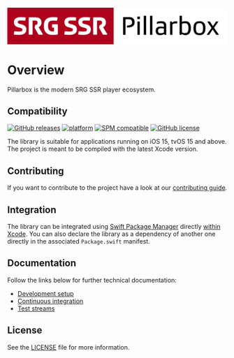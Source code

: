 [![Pillarbox logo](README-images/logo.jpg)](https://github.com/SRGSSR/pillarbox-apple)

# Overview

Pillarbox is the modern SRG SSR player ecosystem.

## Compatibility

[![GitHub releases](https://img.shields.io/github/v/release/SRGSSR/pillarbox-apple)](https://github.com/SRGSSR/pillarbox-apple/releases) [![platform](https://img.shields.io/badge/platfom-ios%20%7C%20tvos-blue)](https://github.com/SRGSSR/pillarbox-apple) [![SPM compatible](https://img.shields.io/badge/SPM-compatible-4BC51D.svg?style=flat)](https://swift.org/package-manager) [![GitHub license](https://img.shields.io/github/license/SRGSSR/pillarbox-apple)](https://github.com/SRGSSR/pillarbox-apple/blob/main/LICENSE)

The library is suitable for applications running on iOS 15, tvOS 15 and above. The project is meant to be compiled with the latest Xcode version.

## Contributing

If you want to contribute to the project have a look at our [contributing guide](CONTRIBUTING.md).

## Integration

The library can be integrated using [Swift Package Manager](https://swift.org/package-manager) directly [within Xcode](https://developer.apple.com/documentation/xcode/adding_package_dependencies_to_your_app). You can also declare the library as a dependency of another one directly in the associated `Package.swift` manifest.

## Documentation

Follow the links below for further technical documentation:

- [Development setup](DEVELOPMENT_SETUP.md)
- [Continuous integration](CONTINUOUS_INTEGRATION.md)
- [Test streams](TEST_STREAMS.md)

## License

See the [LICENSE](../LICENSE) file for more information.
